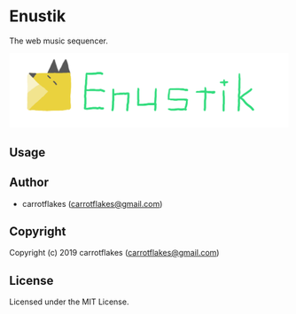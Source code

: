 # Enustik

The web music sequencer.

![enustik-logo](enustik_logo.png)

## Usage

## Author

* carrotflakes (carrotflakes@gmail.com)

## Copyright

Copyright (c) 2019 carrotflakes (carrotflakes@gmail.com)

## License

Licensed under the MIT License.
